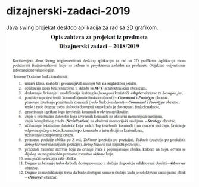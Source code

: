 # dizajnerski-zadaci-2019
Java swing projekat desktop aplikacija za rad sa 2D grafikom. 
![alt text](https://github.com/skola-rajak-projekti/dizajnerski-zadaci-2019/blob/master/viber_image_2019-08-26_10-08-18.jpg)
